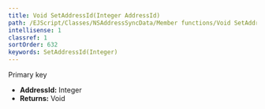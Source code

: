 ```yaml
---
title: Void SetAddressId(Integer AddressId)
path: /EJScript/Classes/NSAddressSyncData/Member functions/Void SetAddressId(Integer p_0)
intellisense: 1
classref: 1
sortOrder: 632
keywords: SetAddressId(Integer)
---
```



Primary key



* **AddressId:** Integer
* **Returns:** Void


